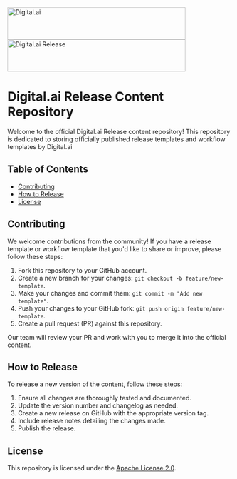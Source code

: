 <img src="https://github.com/digital-ai/release-content/assets/7783488/ecb82966-88da-4c8c-90a6-00f6c5d8c6ac" alt="Digital.ai" width="400px" height="72px">
<img src="https://github.com/digital-ai/release-content/assets/7783488/0d0bc77f-5231-4b7d-8dce-65f18e534e2f" alt="Digital.ai Release" width="400px" height="72px">


# Digital.ai Release Content Repository

Welcome to the official Digital.ai Release content repository! This repository is dedicated to storing officially published release templates and workflow templates by Digital.ai

## Table of Contents

- [Contributing](#contributing)
- [How to Release](#how-to-release)
- [License](#license)

## Contributing

We welcome contributions from the community! If you have a release template or workflow template that you'd like to share or improve, please follow these steps:

1. Fork this repository to your GitHub account.
2. Create a new branch for your changes: `git checkout -b feature/new-template`.
3. Make your changes and commit them: `git commit -m "Add new template"`.
4. Push your changes to your GitHub fork: `git push origin feature/new-template`.
5. Create a pull request (PR) against this repository.

Our team will review your PR and work with you to merge it into the official content.

## How to Release

To release a new version of the content, follow these steps:

1. Ensure all changes are thoroughly tested and documented.
2. Update the version number and changelog as needed.
3. Create a new release on GitHub with the appropriate version tag.
4. Include release notes detailing the changes made.
5. Publish the release.

## License

This repository is licensed under the [Apache License 2.0](./LICENSE).
